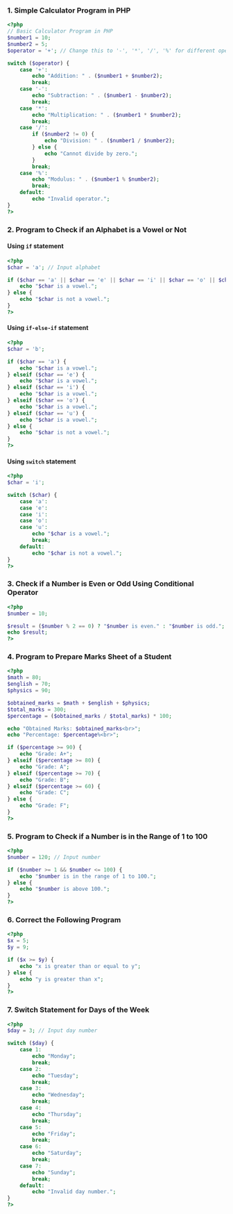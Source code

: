 ### 1. Simple Calculator Program in PHP

```php
<?php
// Basic Calculator Program in PHP
$number1 = 10;
$number2 = 5;
$operator = '+'; // Change this to '-', '*', '/', '%' for different operations

switch ($operator) {
    case '+':
        echo "Addition: " . ($number1 + $number2);
        break;
    case '-':
        echo "Subtraction: " . ($number1 - $number2);
        break;
    case '*':
        echo "Multiplication: " . ($number1 * $number2);
        break;
    case '/':
        if ($number2 != 0) {
            echo "Division: " . ($number1 / $number2);
        } else {
            echo "Cannot divide by zero.";
        }
        break;
    case '%':
        echo "Modulus: " . ($number1 % $number2);
        break;
    default:
        echo "Invalid operator.";
}
?>
```

### 2. Program to Check if an Alphabet is a Vowel or Not

#### Using `if` statement
```php
<?php
$char = 'a'; // Input alphabet

if ($char == 'a' || $char == 'e' || $char == 'i' || $char == 'o' || $char == 'u') {
    echo "$char is a vowel.";
} else {
    echo "$char is not a vowel.";
}
?>
```

#### Using `if-else-if` statement
```php
<?php
$char = 'b';

if ($char == 'a') {
    echo "$char is a vowel.";
} elseif ($char == 'e') {
    echo "$char is a vowel.";
} elseif ($char == 'i') {
    echo "$char is a vowel.";
} elseif ($char == 'o') {
    echo "$char is a vowel.";
} elseif ($char == 'u') {
    echo "$char is a vowel.";
} else {
    echo "$char is not a vowel.";
}
?>
```

#### Using `switch` statement
```php
<?php
$char = 'i';

switch ($char) {
    case 'a':
    case 'e':
    case 'i':
    case 'o':
    case 'u':
        echo "$char is a vowel.";
        break;
    default:
        echo "$char is not a vowel.";
}
?>
```

### 3. Check if a Number is Even or Odd Using Conditional Operator

```php
<?php
$number = 10;

$result = ($number % 2 == 0) ? "$number is even." : "$number is odd.";
echo $result;
?>
```

### 4. Program to Prepare Marks Sheet of a Student

```php
<?php
$math = 80;
$english = 70;
$physics = 90;

$obtained_marks = $math + $english + $physics;
$total_marks = 300;
$percentage = ($obtained_marks / $total_marks) * 100;

echo "Obtained Marks: $obtained_marks<br>";
echo "Percentage: $percentage%<br>";

if ($percentage >= 90) {
    echo "Grade: A+";
} elseif ($percentage >= 80) {
    echo "Grade: A";
} elseif ($percentage >= 70) {
    echo "Grade: B";
} elseif ($percentage >= 60) {
    echo "Grade: C";
} else {
    echo "Grade: F";
}
?>
```

### 5. Program to Check if a Number is in the Range of 1 to 100

```php
<?php
$number = 120; // Input number

if ($number >= 1 && $number <= 100) {
    echo "$number is in the range of 1 to 100.";
} else {
    echo "$number is above 100.";
}
?>
```

### 6. Correct the Following Program

```php
<?php
$x = 5;
$y = 9;

if ($x >= $y) {
    echo "x is greater than or equal to y";
} else {
    echo "y is greater than x";
}
?>
```

### 7. Switch Statement for Days of the Week

```php
<?php
$day = 3; // Input day number

switch ($day) {
    case 1:
        echo "Monday";
        break;
    case 2:
        echo "Tuesday";
        break;
    case 3:
        echo "Wednesday";
        break;
    case 4:
        echo "Thursday";
        break;
    case 5:
        echo "Friday";
        break;
    case 6:
        echo "Saturday";
        break;
    case 7:
        echo "Sunday";
        break;
    default:
        echo "Invalid day number.";
}
?>
```
